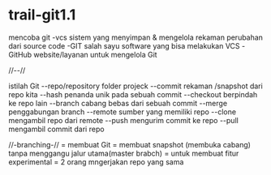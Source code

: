 # trail-git1.1
mencoba git
-vcs 
sistem yang menyimpan & mengelola rekaman perubahan dari source code
-GIT
salah sayu software yang bisa melakukan VCS
-GitHub
website/layanan untuk mengelola Git

//--//

istilah Git
--repo/repository
folder projeck
--commit
rekaman /snapshot dari repo kita
--hash
penanda unik pada sebuah commit
--checkout
berpindah ke repo lain
--branch
cabang bebas dari sebuah commit
--merge
penggabungan branch
--remote
sumber yang memiliki repo
--clone
mengambil repo dari remote
--push
mengurim commit ke repo
--pull
mengambil commit dari repo


//-branching-//
= membuat Git
= membuat snapshot (membuka cabang) tanpa menggangu jalur utama(master brabch)
= untuk membuat fitur experimental
= 2 orang mngerjakan repo yang sama



